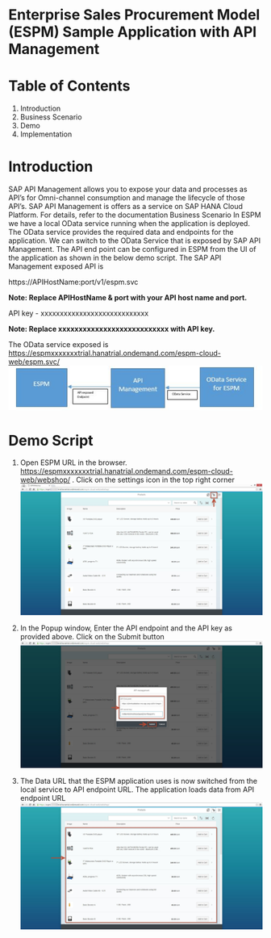 Enterprise Sales Procurement Model (ESPM) Sample Application with API Management
================================================================================



# Table of Contents

1. Introduction
2. Business Scenario
3. Demo
4. Implementation
 


# Introduction

SAP API Management allows you to expose your data and processes as API’s for Omni-channel consumption and manage the lifecycle of those API’s. 
SAP API Management is offers as a service on SAP HANA Cloud Platform. For details, refer to the documentation
Business Scenario
In ESPM we have a local OData service running when the application is deployed. The OData service provides the required data and endpoints for the application.
We can switch to the OData Service that is exposed by SAP API Management. The API end point can be configured in ESPM from the UI of the application as shown in the below demo script.
The SAP API Management exposed API is 

https://APIHostName:port/v1/espm.svc

**Note: Replace APIHostName & port with your API host name and port.**

API key - xxxxxxxxxxxxxxxxxxxxxxxxxxxx

**Note: Replace xxxxxxxxxxxxxxxxxxxxxxxxxxx with API key.**

The OData service exposed is https://espmxxxxxxxtrial.hanatrial.ondemand.com/espm-cloud-web/espm.svc/
![Usecase Diagram](/docs/images/APIMgmntFlow.JPG?raw=true)

# Demo Script
1.	Open ESPM URL in the browser. https://espmxxxxxxxtrial.hanatrial.ondemand.com/espm-cloud-web/webshop/ . Click on the settings icon in the top right corner
![ESPM1](/docs/images/ESPM1.jpg?raw=true)

2.	In the Popup window, Enter the API endpoint and the API key as provided above. Click on the Submit button
![ESPM2](/docs/images/ESPM2.jpg?raw=true)

3.	The Data URL that the ESPM application uses is now switched from the local service to API endpoint URL. The application loads data from API endpoint URL
![ESPM3](/docs/images/ESPM3.jpg?raw=true)



